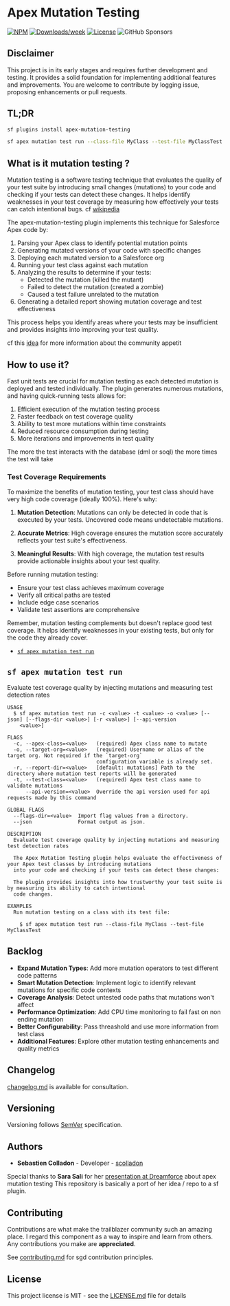 # Apex Mutation Testing

[![NPM](https://img.shields.io/npm/v/apex-mutation-testing.svg?label=apex-mutation-testing)](https://www.npmjs.com/package/apex-mutation-testing) [![Downloads/week](https://img.shields.io/npm/dw/apex-mutation-testing.svg)](https://npmjs.org/package/apex-mutation-testing) [![License](https://img.shields.io/badge/license-MIT-blue.svg)](https://raw.githubusercontent.com/scolladon/apex-mutation-testing/main/LICENSE.md)
![GitHub Sponsors](https://img.shields.io/github/sponsors/scolladon)

## Disclaimer

This project is in its early stages and requires further development and testing.
It provides a solid foundation for implementing additional features and improvements.
You are welcome to contribute by logging issue, proposing enhancements or pull requests.

## TL;DR

```sh
sf plugins install apex-mutation-testing
```

```sh
sf apex mutation test run --class-file MyClass --test-file MyClassTest
```

## What is it mutation testing ?

Mutation testing is a software testing technique that evaluates the quality of your test suite by introducing small changes (mutations) to your code and checking if your tests can detect these changes. It helps identify weaknesses in your test coverage by measuring how effectively your tests can catch intentional bugs. cf [wikipedia](https://en.wikipedia.org/wiki/Mutation_testing)

The apex-mutation-testing plugin implements this technique for Salesforce Apex code by:

1. Parsing your Apex class to identify potential mutation points
2. Generating mutated versions of your code with specific changes
3. Deploying each mutated version to a Salesforce org
4. Running your test class against each mutation
5. Analyzing the results to determine if your tests:
    - Detected the mutation (killed the mutant)
    - Failed to detect the mutation (created a zombie)
    - Caused a test failure unrelated to the mutation
6. Generating a detailed report showing mutation coverage and test effectiveness

This process helps you identify areas where your tests may be insufficient and provides insights into improving your test quality.

cf this [idea](https://ideas.salesforce.com/s/idea/a0B8W00000GdmxmUAB/use-mutation-testing-to-stop-developers-from-cheating-on-apex-tests) for more information about the community appetit

## How to use it?

Fast unit tests are crucial for mutation testing as each detected mutation is deployed and tested individually. The plugin generates numerous mutations, and having quick-running tests allows for:
1. Efficient execution of the mutation testing process
2. Faster feedback on test coverage quality
3. Ability to test more mutations within time constraints
4. Reduced resource consumption during testing
5. More iterations and improvements in test quality

The more the test interacts with the database (dml or soql) the more times the test will take

### Test Coverage Requirements

To maximize the benefits of mutation testing, your test class should have very high code coverage (ideally 100%). Here's why:

1. **Mutation Detection**: Mutations can only be detected in code that is executed by your tests. Uncovered code means undetectable mutations.

2. **Accurate Metrics**: High coverage ensures the mutation score accurately reflects your test suite's effectiveness.

3. **Meaningful Results**: With high coverage, the mutation test results provide actionable insights about your test quality.

Before running mutation testing:
- Ensure your test class achieves maximum coverage
- Verify all critical paths are tested
- Include edge case scenarios
- Validate test assertions are comprehensive

Remember, mutation testing complements but doesn't replace good test coverage. It helps identify weaknesses in your existing tests, but only for the code they already cover.

<!-- commands -->
* [`sf apex mutation test run`](#sf-apex-mutation-test-run)

## `sf apex mutation test run`

Evaluate test coverage quality by injecting mutations and measuring test detection rates

```
USAGE
  $ sf apex mutation test run -c <value> -t <value> -o <value> [--json] [--flags-dir <value>] [-r <value>] [--api-version
    <value>]

FLAGS
  -c, --apex-class=<value>   (required) Apex class name to mutate
  -o, --target-org=<value>   (required) Username or alias of the target org. Not required if the `target-org`
                             configuration variable is already set.
  -r, --report-dir=<value>   [default: mutations] Path to the directory where mutation test reports will be generated
  -t, --test-class=<value>   (required) Apex test class name to validate mutations
      --api-version=<value>  Override the api version used for api requests made by this command

GLOBAL FLAGS
  --flags-dir=<value>  Import flag values from a directory.
  --json               Format output as json.

DESCRIPTION
  Evaluate test coverage quality by injecting mutations and measuring test detection rates

  The Apex Mutation Testing plugin helps evaluate the effectiveness of your Apex test classes by introducing mutations
  into your code and checking if your tests can detect these changes:

  The plugin provides insights into how trustworthy your test suite is by measuring its ability to catch intentional
  code changes.

EXAMPLES
  Run mutation testing on a class with its test file:

    $ sf apex mutation test run --class-file MyClass --test-file MyClassTest
```
<!-- commandsstop -->

## Backlog

- **Expand Mutation Types**: Add more mutation operators to test different code patterns
- **Smart Mutation Detection**: Implement logic to identify relevant mutations for specific code contexts
- **Coverage Analysis**: Detect untested code paths that mutations won't affect
- **Performance Optimization**: Add CPU time monitoring to fail fast on non ending mutation
- **Better Configurability**: Pass threashold and use more information from test class
- **Additional Features**: Explore other mutation testing enhancements and quality metrics

## Changelog

[changelog.md](CHANGELOG.md) is available for consultation.

## Versioning

Versioning follows [SemVer](http://semver.org/) specification.

## Authors

- **Sebastien Colladon** - Developer - [scolladon](https://github.com/scolladon)

Special thanks to **Sara Sali** for her [presentation at Dreamforce](https://www.youtube.com/watch?v=8PjzrTaNNns) about apex mutation testing
This repository is basically a port of her idea / repo to a sf plugin.

## Contributing

Contributions are what make the trailblazer community such an amazing place. I regard this component as a way to inspire and learn from others. Any contributions you make are **appreciated**.

See [contributing.md](CONTRIBUTING.md) for sgd contribution principles.

## License

This project license is MIT - see the [LICENSE.md](LICENSE.md) file for details
